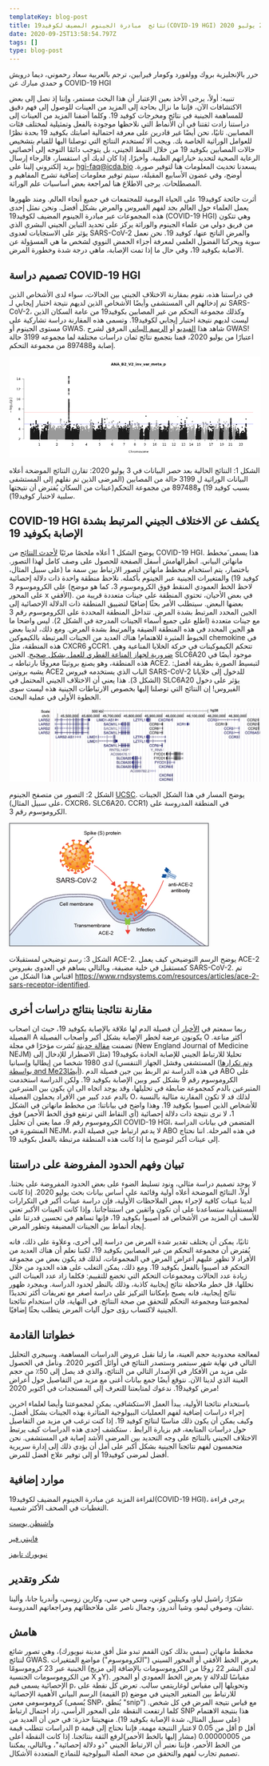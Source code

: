 ```yaml
---
templateKey: blog-post
title: نتائج  مبادرة الجينوم المضيف لكوفيد19(COVID-19 HGI) اعتبارًا من 2 يوليو 2020
date: 2020-09-25T13:58:54.797Z
tags: []
type: blog-post
---
```

حرر بالإنجليزية بروك وولفورد وكومار فيرابين، ترجم بالعربية سعاد رحموني، ديما درويش و حمدي مبارك عن COVID-19 HGI

تنبيه: أولاً، يرجى الأخذ بعين الإعتبار أن هذا البحث مستمر، وإننا إذ نصل إلى بعض الاكتشافات الآن، فإننا ما نزال بحاجة إلى المزيد من العينات للوصول إلى فهم دقيق للمساهمة الجينية في نتائج ومخرجات كوفيد 19. وكلما أضفنا المزيد من العينات إلى دراستنا زادت ثقتنا في أن الأنماط التي نلاحظها موجودة بالفعل وتمثيلية لمختلف فئات المصابين. ثانيًا، نحن أيضًا غير قادرين على معرفة احتمالية اصابتك بكوفيد 19 بحدة نظرًا للعوامل الوراثية الخاصة بك. ويجب ألا  تُستخدم النتائج  التي توصلنا اليها للقيام بتشخيص حالات المصابين بكوفيد 19 من خلال النمط الجيني، بل يتوجب دائمًا التوجه إلى أخصائيي الرعاية الصحية لتحديد خياراتهم الطبية. وأخيرًا، إذا كان لديك أي استفسار، فالرجاء إرسال بريد إلكتروني إلينا على hgi-faq@icda.bio .يسعدنا تحديث المعلومات هنا لتوفير صورة أوضح، وفي غضون الأسابيع المقبلة، سيتم توفير معلومات إضافية تشرح المفاهيم و المصطلحات. يرجى الاطلاع هنا لمراجعة بعض أساسيات علم الوراثة.

أثرت جائحة كوفيد19 على الحياة اليومية للمجتمعات في جميع أنحاء العالم. ومند ظهورها يعمل العلماء حول العالم بجد لفهم الفيروس والمرض بشكل أفضل. ونحن نمثل إحدى هذه المجموعات عبر مبادرة الجينوم المضيف لكوفيد19   (COVID-19 HGI) وهي تتكون من فريق دولي من علماء الجينوم والوراثة يركز على تحديد التباين الجيني البشري الذي يؤثر على الاستجابات لعدوى SARS-CoV-2 والمرض الناتج عنها، كوفيد 19. نحن نعمل سوية ويحركنا الفضول العلمي لمعرفة أجزاء الحمض النووي لشخص ما هي المسؤولة عن الاصابة بكوفيد 19، وفي حال ما إذا تمت الإصابة، ماهي درجة شدة وخطورة المرض.

## تصميم دراسة COVID-19 HGI

في دراستنا هذه، نقوم بمقارنة الاختلاف الجيني بين الحالات، سواء لدى الأشخاص الذين تم إدخالهم الى المستشفى وأيضًا الأشخاص الذين لديهم نتيجة اختبار إيجابي لـ SARS-CoV-2، وكذلك مجموعة التحكم من غير المصابين بكوفيد19 من عامة السكان الذين ليست لديهم نتيجة اختبار إيجابي لكوفيد19. وتسمى هذه المقارنة دراسة تشاركية على مستوى الجينوم أو GWAS. شاهد هذا [الفيديو](https://www.youtube.com/watch?v=cgyc55JhdcM) أو [الرسم البياني](https://www.broadinstitute.org/visuals/explainer-genome-wide-association-studies) المرفق لشرح GWAS! اعتبارًا من يوليو 2020، قمنا بتجميع نتائج ثمان دراسات مختلفة لما مجموعه 3199 حالة إصابة و897488 من مجموعة التحكم.


![ Current results from data freeze 3 (July 2020)](scicomm_blog_post_20200924.png)
<figcaption class="manual-md-inline-caption">
الشكل 1: النتائج الحالية بعد حصر البيانات في 3 يوليو 2020: تقارن النتائج الموضحة أعلاه البيانات الوراثية ل 3199 حالة من المصابين (المرضى الذين تم نقلهم إلى المستشفى بسبب كوفيد 19) و897488 من مجموعة التحكم(عينات من السكان يُفترض أن نتيجتها سلبية لاختبار كوفيد19).
</figcaption>

## COVID-19 HGI يكشف عن الاختلاف الجيني المرتبط بشدة الإصابة بكوفيد 19

يوضح الشكل 1 أعلاه ملخصًا مرئيًا [لأحدث النتائج](/results/) من COVID-19 HGI. هذا يسمى َمخطط مانهاتن البياني. انظرالهامش أسفل الصفحة للحصول على وصف كامل لهذا التصور. باختصار، يتم استخدام مخطط مانهاتن لتصور الارتباط بين سمة ما (على سبيل المثال، كوفيد 19) والمتغيرات الجينية عبر الجينوم بأكمله. نلاحظ منطقة واحدة ذات دلالة إحصائية على الكروموسوم 3 (لاحظ الخط العمودي المنقط فوق الكروموسوم 3، كما هو موضح على المحور x الأفقي). في بعض الأحيان، تحتوي المنطقة على جينات متعددة قريبة من بعضها البعض. سيتطلب الأمر بحثًا إضافيًا لتضييق المنطقة ذات الدلالة الإحصائية إلى الجين المحدد المرتبط بشدة المرض. تتداخل المنطقة المحددة على الكروموسوم رقم 3 مع جينات متعددة (اطلع على جميع أسماء الجينات المدرجة في الشكل 2). ليس واضحا ما هو الجين المحدد في هذه المنطقة الضيقة والمرتبط بشدة المرض. ومع ذلك، لدينا بعض الخيوط المثيرة للاهتمام! هناك العديد من الجينات المرتبطة بالكيموكين chemokine في هذه المنطقة، مثل CXCR6 وCCR1. تتحكم الكيموكينات في حركة الخلايا المناعية وهي [ضرورية لجهاز المناعة الفطري للعمل بشكل صحيح](https://www.ncbi.nlm.nih.gov/pmc/articles/PMC4448619/). الجين SLC6A20 موجود أيضًا في هذه المنطقة، وهو يصنع بروتينًا معروفًا بارتباطه بـ ACE2. لتبسيط الصورة بطريقة أفضل: يشبه بروتين ACE2 الباب الذي يستخدمه فيروس SARS-CoV-2 للدخول إلى خلايانا (الشكل 3). هذا يعني أن الاختلاف الجيني المحتمل في SLC6A20 يؤثر على دخول الفيروس! إن النتائج التي توصلنا إليها بخصوص الارتباطات الجينية هذه ليست سوى الخطوة الأولى في عملية البحث.


![Visualization from the UCSC Genome Browser](hgt_genome_32a4d_7bc390.jpg)
<figcaption class="manual-md-inline-caption">
الشكل 2: التصور من متصفح الجينوم <a href="https://genome.ucsc.edu" target="_blank" rel="noopener noreferrer">UCSC</a>. يوضح المسار في هذا الشكل الجينات (على سبيل المثال، CXCR6، SLC6A20، CCR1) في المنطقة المدروسة على الكروموسوم رقم 3.
</figcaption>

![ACE-2 receptor illustration](unnamed.png)
<figcaption class="manual-md-inline-caption">
الشكل 3: رسم توضيحي لمستقبلات ACE-2. يوضح الرسم التوضيحي كيف يعمل ACE-2 كمستقبل في خلية مضيفة، وبالتالي يساهم في العدوى بفيروس SARS-CoV-2. تم اقتباس هذا الشكل من
<a href="https://www.rndsystems.com/resources/articles/ace-2-sars-receptor-identified" target="_blank" rel="noopener noreferrer">https://www.rndsystems.com/resources/articles/ace-2-sars-receptor-identified</a>.
</figcaption>

## مقارنة نتائجنا بنتائج دراسات أخرى

ربما سمعتم في [الأخبار](https://edition.cnn.com/2020/07/16/health/blood-types-coronavirus-wellness-scn/index.html) أن فصيلة الدم لها علاقة بالإصابة بكوفيد 19، حيث ان اصحاب الفصيلة A يكونون عرضة لخطر الإصابة بشكل أكبر وأصحاب الفصيلة O أكثر مناعة. تضمنت [مقالة حديثة](https://www.nejm.org/doi/full/10.1056/NEJMoa2020283) نُشرت مؤخرًا في مجلة (New England Journal of Medicine NEJM) تحليلا للارتباط الجيني للإصابة الحادة بكوفيد19 (مثل الاضطرار للإدخال إلى المستشفى وفشل الجهاز التنفسي) لدى 1980 شخصا من إيطاليا وإسبانيا ([وتم تكرارها بواسطة and Me23أيضًا](https://www.medrxiv.org/content/10.1101/2020.09.04.20188318v1)). في هذه الدراسة تم الربط بين جين فصيلة الدم ABO على الكروموسوم رقم 9 بشكل كبير وبين الإصابة بكوفيد 19. ولكن الدراسة استخدمت المتبرعين بالدم كمجموعة ضابطة في تحليلها، وقد يوجد اتجاه الى ان يكون بين المتبرعين بالدم عدد كبير من الأفراد يحملون الفصيلة O، لذلك قد لا تكون المقارنة مثالية بالنسبة للأشخاص الذين أصيبوا بكوفيد 19. وهذا واضح في بياناتنا: من مخطط مانهاتن في الشكل 1، لا نرى نتيجة ذات دلالة إحصائية (أي النقاط التي ترتفع فوق الخط الأحمر) فوق الكروموسوم رقم 9، مما يعني أن تحليل COVID-19 HGI، المتضمن في بيانات الدراسة المنشورة في NEJM، لا يدعم ارتباط جين فصيلة الدم ABO في هذه المرحلة. اننا نحتاج إلى عينات أكبر لتوضيح ما إذا كانت هذه المنطقة مرتبطة بالفعل بكوفيد 19.

## تبيان وفهم الحدود المفروضة على دراستنا

لا يوجد تصميم دراسة مثالي، ونود تسليط الضوء على بعض الحدود  المفروضة على بحثنا. أولاً، النتائج الموضحة أعلاه أولية وقائمة على أساس بيانات بحث يوليو 2020. إذا كانت لدينا عينات كافية لإجراء بعض الملاحظات الأولية، فإن دراسة عينات أكبر في التكرارات المستقبلية ستساعدنا على أن نكون واثقين من استنتاجاتنا. وإذا كانت العينات الأكبر تعني للأسف أن المزيد من الأشخاص قد أصيبوا بكوفيد 19، فإنها تساهم في تحسين قدرتنا على إيجاد أنماط بين الجينات المضيفة وتطور المرض.

ثانيًا، يمكن أن يختلف تقدير شدة المرض من دراسة إلى أخرى، وعلاوة على ذلك، فانه يُفترض أن مجموعة التحكم من غير المصابين بكوفيد 19، لكننا نعلم أن هناك العديد من الأفراد لا تظهر عليهم أعراض المرض في المجموعات، لذلك قد يكون بعض من مجموعة التحكم قد أصيبوا بالفعل بكوفيد 19. ومع ذلك، يمكن التغلب على هذه الحدود من خلال زيادة عدد الحالات ومجموعات التحكم التي تخضع للتقييم: فكلما زاد عدد العينات التي نحللها، قل خطر ملاحظة نتائج إيجابية كاذبة، وذلك بالنظر لحدود الدراسة. وبمجرد ظهور نتائج إيجابية، فانه يصبح بإمكاننا التركيز على دراسة أصغر مع تعريفات أكثر تحديدًا لمجموعتنا ومجموعة التحكم للتحقق من صحة النتائج. في النهاية، فان استخدام نتائجنا الجينية لاكتساب رؤى حول آليات المرض يتطلب بحثًا إضافيًا.

## خطواتنا القادمة

لمعالجة محدودية حجم العينة، ما زلنا نقبل عروض الدراسات المساهمة. وسيجري التحليل التالي في نهاية شهر سبتمبر وستصدر النتائج في أوائل أكتوبر 2020. ونأمل في الحصول على مزيد من الأفكار في الإصدار التالي من النتائج، والذي قد يصل إلى 50٪ من حجم العينة الذي لدينا الآن. نتوقع أيضًا جمع بيانات أغنى مع مزيد من التفاصيل حول أعراض مرض كوفيد19. ندعوك لمتابعتنا للتعرف إلى المستجدات  في أكتوبر 2020!

باستخدام نتائجنا الأولية، يبدأ العمل الاستكشافي، يمكن لمجموعتنا وأيضا لعلماء اخرين إجراء دراسات إضافية لفهم العمليات البيولوجية المتأثرة بهذه الجينات بشكل أفضل، وكيف يمكن أن يكون ذلك مناسبًا لنتائج كوفيد 19. إذا كنت ترغب في مزيد من التفاصيل حول دراسات المتابعة، قم بزيارة الرابط . ستكشف إحدى هذه الدراسات كيف يرتبط الاختلاف الجيني بالنتائج على وجه التحديد بين المرضى الأشد إصابة في المستشفى. نحن متحمسون لفهم نتائجنا الجينية بشكل أكبر على أمل أن يؤدي ذلك إلى إدارة سريرية أفضل لمرضى كوفيد19 أو إلى توفير علاج أفضل للمرض.

## موارد إضافية

لقراءة المزيد عن مبادرة الجينوم المضيف لكوفيد19(COVID-19 HGI)، يرجى قراءة التغطيات في الصحف الأكثر شعبية.


[واشنطن بوست ](https://www.washingtonpost.com/opinions/2020/04/27/covid-19-quickly-kills-some-while-others-dont-show-symptoms-can-genetics-explain-this/)

[فانيتي فير ](https://www.vanityfair.com/news/2020/04/genetic-chances-of-dying-from-coronavirus)

[نيويورك تايمز ](https://www.nytimes.com/2020/06/03/health/coronavirus-blood-type-genetics.html)

## شكر وتقدير

شكرًا:  راشيل لياو، وكيتلين كوني، وسي جي سي، وكارين زوسي، وأندريا جانا، وألينا تشان، وصوفي ليمو، وشيا أندروز، وجمال ناصر على ملاحظاتهم ومراجعاتهم المدروسة.

## هامش

مخطط مانهاتن (سمي بذلك كون القمم تبدو مثل أفق مدينة نيويورك)، وهي تصور شائع لنتائج GWAS. يعرض الخط الأفقي أو المحور السيني ("الكروموسوم") مواضع المتغيرات الجينية عبر 23 كروموسومًا (لدى البشر 22 زوجًا من الكروموسومات بالإضافة إلى مزيج من الكروموسومات الجنسية X وY). يعرض الخط العمودي أو المحور y مقياسًا للدلالة الإحصائية يسمى قيم p، وتحويلها إلى مقياس لوغاريتمي سالب. تعرض كل نقطة على الرسم البياني الأهمية الإحصائية (القيمة p) للارتباط بين المتغير الجيني في موضع كروموسومي معين (يُسمى SNP، يُنطق "snip") مع قياس نتيجة المرض في كل شخص. كلما ارتفعت النقطة على المحور الرأسي، زاد احتمال ارتباط SNP هذا بنتيجة الاهتمام (على سبيل المثال، شدة الإصابة بكوفيد 19). منهجيتنا حذرة: في حين أن العديد من الدراسات تتطلب قيمة p أقل من 0.05 لاعتبار النتيجة مهمة، فإننا نحتاج إلى قيمة p أقل من 0.00000005 (مشار إليها بالخط الأحمر)لرفع الثقة بنتائجنا. إذا كانت النقطة أعلى من الخط الأحمر، فإننا نعتبر أن الارتباط الجيني "ذو دلالة إحصائية"، وبالتالي، يمكننا تصميم تجارب لفهم والتحقق من صحة الصلة البيولوجية للنماذج المتعددة الأشكال.




